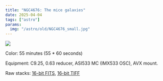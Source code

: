 ```yaml
---
title: "NGC4676: The mice galaxies"
date: 2025-04-04
tags: ["astro"]
params:
  img: "/astro/old/NGC4676_small.jpg"
---
```


![](/astro/old/NGC4676_small.jpg)

Color: 55 minutes (55 * 60 seconds)

Equipment: C9.25, 0.63 reducer, ASI533 MC (IMX533 OSC), AVX mount. 

Raw stacks: <a href="https://large.maurycyz.com/data/stacks/NGC4676.fit">16-bit FITS</a>, <a href="https://large.maurycyz.com/data/stacks/NGC4676.tif">16-bit TIFF</a>

